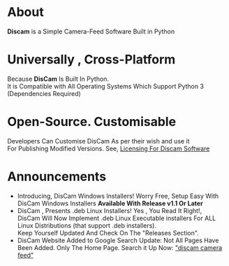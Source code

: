 # About
**Discam** is a Simple Camera-Feed Software Built in Python

# Universally , Cross-Platform
Because **DisCam** Is Built In Python.  
It is Compatible with All Operating Systems Which Support Python 3 (Dependencies Required)

# Open-Source. Customisable
Developers Can Customise DisCam As per their wish and use it  
For Publishing Modified Versions. See, [Licensing For Discam Software](https://github.com/deepanharsha/DisCam/blob/main/LICENSE.md)

# Announcements
- Introducing, DisCam Windows Installers!
  Worry Free, Setup Easy With DisCam Windows Installers
  **Available With Release v1.1 Or Later**
- DisCam , Presents .deb Linux Installers!
  Yes , You Read It Right!,  
  DisCam Will Now Implement .deb Linux Executable installers For ALL Linux Distributions (that support .deb installers).  
  Keep Yourself Updated And Check On The "Releases Section".
- DisCam Website Added to Google Search
  Update: Not All Pages Have Been Added. Only The Home Page.
  Search it Up Now: ["discam camera feed"](https://www.google.com/search?q=discam+camera+feed)

